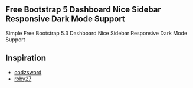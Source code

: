 ## Free Bootstrap 5 Dashboard Nice Sidebar Responsive Dark Mode Support

Simple Free Bootstrap 5.3 Dashboard Nice Sidebar Responsive Dark Mode Support

## Inspiration
* [codzsword](https://github.com/codzsword/bootstrap-admin-dashboard)
* [roby27](https://github.com/roby27/bootstrap-5-light-dark-mode-switcher)